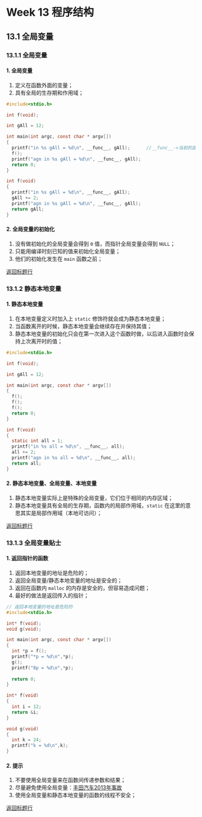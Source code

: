 # Week 13 程序结构
## 13.1 全局变量
### 13.1.1 全局变量
#### 1. 全局变量
1. 定义在函数外面的变量；
2. 具有全局的生存期和作用域；
```C
#include<stdio.h>

int f(void);

int gAll = 12;

int main(int argc, const char * argv[])
{
  printf("in %s gAll = %d\n", __func__, gAll);      //__func__->当前的函数
  f();
  printf("agn in %s gAll = %d\n", __func__, gAll);
  return 0;
}

int f(void)
{
  printf("in %s gAll = %d\n", __func__, gAll);
  gAll += 2;
  printf("agn in %s gAll = %d\n", __func__, gAll);
  return gAll;
}
```

#### 2. 全局变量的初始化
1. 没有做初始化的全局变量会得到 `0` 值，而指针全局变量会得到 `NULL`；
2. 只能用编译时刻已知的值来初始化全局变量；
3. 他们的初始化发生在 `main` 函数之前；

[返回标题行](https://github.com/AdorableLake/hello-world/blob/master/C/Mooc/Week13_Course.md#week-13-程序结构)

### 13.1.2 静态本地变量
#### 1. 静态本地变量
1. 在本地变量定义时加入上 `static` 修饰符就会成为静态本地变量；
2. 当函数离开的时候，静态本地变量会继续存在并保持其值；
3. 静态本地变量的初始化只会在第一次进入这个函数时做，以后进入函数时会保持上次离开时的值；

```C
#include<stdio.h>

int f(void);

int gAll = 12;

int main(int argc, const char * argv[])
{
  f();
  f();
  f();
  return 0;
}

int f(void)
{
  static int all = 1;
  printf("in %s all = %d\n", __func__, all);
  all += 2;
  printf("agn in %s all = %d\n", __func__, all);
  return all;
}
```

#### 2. 静态本地变量、全局变量、本地变量
1. 静态本地变量实际上是特殊的全局变量，它们位于相同的内存区域；
2. 静态本地变量具有全局的生存期，函数内的局部作用域，`static` 在这里的意思其实是局部作用域（本地可访问）；

[返回标题行](https://github.com/AdorableLake/hello-world/blob/master/C/Mooc/Week13_Course.md#week-13-程序结构)

### 13.1.3 全局变量贴士
#### 1. 返回指针的函数
1. 返回本地变量的地址是危险的；
2. 返回全局变量/静态本地变量的地址是安全的；
3. 返回在函数内 `malloc` 的内存是安全的，但容易造成问题；
4. 最好的做法是返回传入的指针；

```C
// 返回本地变量的地址是危险的
#include<stdio.h>

int* f(void);
void g(void);

int main(int argc, const char * argv[])
{
  int *p = f();
  printf("*p = %d\n",*p);
  g();
  printf("8p = %d\n",*p);
  
  return 0;
}

int* f(void)
{
  int i = 12;
  return &i;
}

void g(void)
{
  int k = 24;
  printf("k = %d\n",k);
}
```

#### 2. 提示
1. 不要使用全局变量来在函数间传递参数和结果；
2. 尽量避免使用全局变量：[丰田汽车2013年事故](https://www.sohu.com/a/133455549_464086)
3. 使用全局变量和静态本地变量的函数的线程不安全；

[返回标题行](https://github.com/AdorableLake/hello-world/blob/master/C/Mooc/Week13_Course.md#week-13-程序结构)
